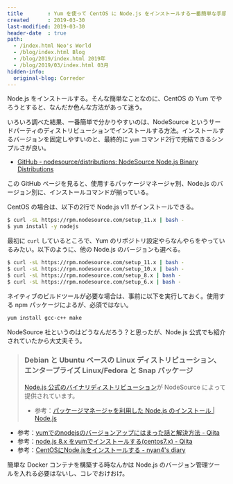 ```yaml
---
title        : Yum を使って CentOS に Node.js をインストールする一番簡単な手順
created      : 2019-03-30
last-modified: 2019-03-30
header-date  : true
path:
  - /index.html Neo's World
  - /blog/index.html Blog
  - /blog/2019/index.html 2019年
  - /blog/2019/03/index.html 03月
hidden-info:
  original-blog: Corredor
---
```


Node.js をインストールする。そんな簡単なことなのに、CentOS の Yum でやろうとすると、なんだか色んな方法があって迷う。

いろいろ調べた結果、一番簡単で分かりやすいのは、NodeSource というサードパーティのディストリビューションでインストールする方法。インストールするバージョンを固定しやすいのと、最終的に `yum` コマンド2行で完結できるシンプルさが良い。

- [GitHub - nodesource/distributions: NodeSource Node.js Binary Distributions](https://github.com/nodesource/distributions)

この GitHub ページを見ると、使用するパッケージマネージャ別、Node.js のバージョン別に、インストールコマンドが揃っている。

CentOS の場合は、以下の2行で Node.js v11 がインストールできる。

```bash
$ curl -sL https://rpm.nodesource.com/setup_11.x | bash -
$ yum install -y nodejs
```

最初に `curl` しているところで、Yum のリポジトリ設定やらなんやらをやっているみたい。以下のように、他の Node.js のバージョンも選べる。

```bash
$ curl -sL https://rpm.nodesource.com/setup_11.x | bash -
$ curl -sL https://rpm.nodesource.com/setup_10.x | bash -
$ curl -sL https://rpm.nodesource.com/setup_8.x | bash -
$ curl -sL https://rpm.nodesource.com/setup_6.x | bash -
```

ネイティブのビルドツールが必要な場合は、事前に以下を実行しておく。使用する npm パッケージによるが、必須ではない。

```bash
yum install gcc-c++ make
```

NodeSource 社というのはどうなんだろう？と思ったが、Node.js 公式でも紹介されていたから大丈夫そう。

> ### Debian と Ubuntu ベースの Linux ディストリビューション、エンタープライズ Linux/Fedora と Snap パッケージ
> 
> [Node.js 公式のバイナリディストリビューション](https://github.com/nodesource/distributions/blob/master/README.md)が NodeSource によって提供されています。
> 
> - 参考：[パッケージマネージャを利用した Node.js のインストール | Node.js](https://nodejs.org/ja/download/package-manager/#debian-and-ubuntu-based-linux-distributions-enterprise-linux-fedora-and-snap-packages)

- 参考：[yumでのnodejsのバージョンアップにはまった話と解決方法 - Qiita](https://qiita.com/robitan/items/a684a81214767c21a560)
- 参考：[node.js 8.x をyumでインストールする(centos7.x) - Qiita](https://qiita.com/you21979@github/items/4c9c382b9536effc590d)
- 参考：[CentOSにNode.jsをインストールする - nyan4's diary](http://nyan4.hatenablog.com/entry/2018/05/23/154035)

簡単な Docker コンテナを構築する時なんかは Node.js のバージョン管理ツールを入れる必要はないし、コレでおけおけ。
